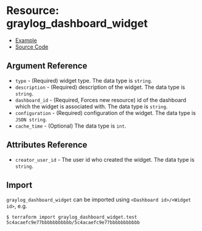 # Resource: graylog_dashboard_widget

* [Example](https://github.com/terraform-provider-graylog/terraform-provider-graylog/blob/master/examples/dashboard.tf)
* [Source Code](https://github.com/terraform-provider-graylog/terraform-provider-graylog/blob/master/graylog/resource/dashboard/widget/resource.go)

## Argument Reference

* `type` - (Required) widget type. The data type is `string`.
* `description` - (Required) description of the widget. The data type is `string`.
* `dashboard_id` - (Required, Forces new resource) id of the dashboard which the widget is associated with. The data type is `string`.
* `configuration` - (Required) configuration of the widget. The data type is `JSON string`.
* `cache_time` - (Optional) The data type is `int`.

## Attributes Reference

* `creator_user_id` - The user id who created the widget. The data type is `string`.

## Import

`graylog_dashboard_widget` can be imported using `<Dashboard id>/<Widget id>`, e.g.

```console
$ terraform import graylog_dashboard_widget.test 5c4acaefc9e77bbbbbbbbbbb/5c4acaefc9e77bbbbbbbbbbb
```
